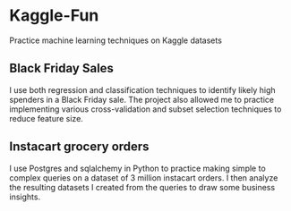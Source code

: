 # Kaggle-Fun
Practice machine learning techniques on Kaggle datasets 

## Black Friday Sales

I use both regression and classification techniques to identify likely high spenders in a Black Friday sale. The project also allowed me to practice implementing various cross-validation and subset selection techniques to reduce feature size. 

## Instacart grocery orders 

I use Postgres and sqlalchemy in Python to practice making simple to complex queries on a dataset of 3 million instacart orders. I then analyze the resulting datasets I created from the queries to draw some business insights. 
